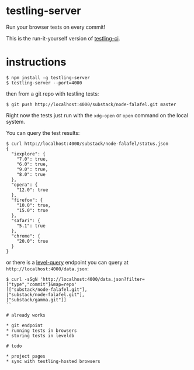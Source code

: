 # testling-server

Run your browser tests on every commit!

This is the run-it-yourself version of
[testling-ci](https://ci.testling.com).

# instructions

```
$ npm install -g testling-server
$ testling-server --port=4000
```

then from a git repo with testling tests:

```
$ git push http://localhost:4000/substack/node-falafel.git master
```

Right now the tests just run with the `xdg-open` or `open` command on the local
system.

You can query the test results:

```
$ curl http://localhost:4000/substack/node-falafel/status.json
{
  "iexplore": {
    "7.0": true,
    "6.0": true,
    "9.0": true,
    "8.0": true
  },
  "opera": {
    "12.0": true
  },
  "firefox": {
    "10.0": true,
    "15.0": true
  },
  "safari": {
    "5.1": true
  },
  "chrome": {
    "20.0": true
  }
}
```

or there is a [level-query](https://npmjs.org/package/level-query) endpoint you
can query at `http://localhost:4000/data.json`:

```
$ curl -sSgN 'http://localhost:4000/data.json?filter=["type","commit"]&map=repo'
[["substack/node-falafel.git"],
["substack/node-falafel.git"],
["substack/gamma.git"]]
``

# already works

* git endpoint
* running tests in browsers
* storing tests in leveldb

# todo

* project pages
* sync with testling-hosted browsers
